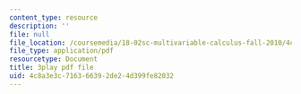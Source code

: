 ```yaml
---
content_type: resource
description: ''
file: null
file_location: /coursemedia/18-02sc-multivariable-calculus-fall-2010/4c8a3e3c716366392de24d399fe82032_rtEaK_Jp7zU.pdf
file_type: application/pdf
resourcetype: Document
title: 3play pdf file
uid: 4c8a3e3c-7163-6639-2de2-4d399fe82032
---
```

